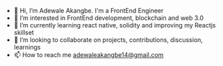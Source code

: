 - 👋 Hi, I’m Adewale Akangbe. I'm a FrontEnd Engineer 
- 👀 I’m interested in FrontEnd development, blockchain  and web 3.0
- 🌱 I’m currently learning react native, solidity and improving my Reactjs skillset
- 💞️ I’m looking to collaborate on projects, contributions, discussion, learnings 
- 📫 How to reach me adewaleakangbe14@gmail.com

<!---
Walebrown/Walebrown is a ✨ special ✨ repository because its `README.md` (this file) appears on your GitHub profile.
You can click the Preview link to take a look at your changes.
--->
